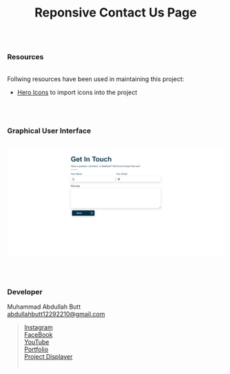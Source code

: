 <h1 align="center">
  Reponsive Contact Us Page
</h1>


<br><br>
<!-- ................................................................................................................................. -->


### Resources
<br>
Follwing resources have been used in maintaining this project:

- [Hero Icons](https://heroicons.com/) to import icons into the project 


<br><br>

<!-- ................................................................................................................................. -->






### Graphical User Interface
<br>

<img src="/Reponsive Contact Us Page/demo.png" />

<br><br>
<!-- ................................................................................................................................. -->





### Developer

Muhammad Abdullah Butt <br>
abdullahbutt12292210@gmail.com <br>
> [Instagram](https://www.instagram.com/abdullah.butt.22/)<br>
> [FaceBook](https://www.facebook.com/profile.php?id=100076291614529)<br>
> [YouTube](https://www.youtube.com/channel/UCnuOFQyMywg-KuoN-lmav1Q)<br>
> [Portfolio](https://rebrand.ly/MuhammadAbdullahButt_MABCORP)<br>
> [Project Displayer]( https://rebrand.ly/ProjectDisplayer_MABCORP)
<br><br>
<!-- ................................................................................................................................. -->






